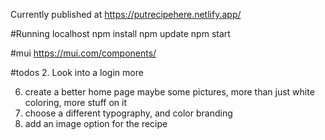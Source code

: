 Currently published at https://putrecipehere.netlify.app/

#Running localhost
npm install
npm update
npm start

#mui
https://mui.com/components/

#todos
2. Look into a login more

6. create a better home page
    maybe some pictures, more than just white coloring, more stuff on it
7. choose a different typography, and color branding
8. add an image option for the recipe